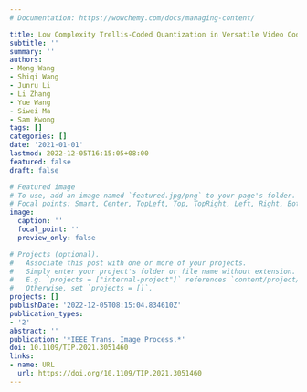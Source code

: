```yaml
---
# Documentation: https://wowchemy.com/docs/managing-content/

title: Low Complexity Trellis-Coded Quantization in Versatile Video Coding
subtitle: ''
summary: ''
authors:
- Meng Wang
- Shiqi Wang
- Junru Li
- Li Zhang
- Yue Wang
- Siwei Ma
- Sam Kwong
tags: []
categories: []
date: '2021-01-01'
lastmod: 2022-12-05T16:15:05+08:00
featured: false
draft: false

# Featured image
# To use, add an image named `featured.jpg/png` to your page's folder.
# Focal points: Smart, Center, TopLeft, Top, TopRight, Left, Right, BottomLeft, Bottom, BottomRight.
image:
  caption: ''
  focal_point: ''
  preview_only: false

# Projects (optional).
#   Associate this post with one or more of your projects.
#   Simply enter your project's folder or file name without extension.
#   E.g. `projects = ["internal-project"]` references `content/project/deep-learning/index.md`.
#   Otherwise, set `projects = []`.
projects: []
publishDate: '2022-12-05T08:15:04.834610Z'
publication_types:
- '2'
abstract: ''
publication: '*IEEE Trans. Image Process.*'
doi: 10.1109/TIP.2021.3051460
links:
- name: URL
  url: https://doi.org/10.1109/TIP.2021.3051460
---
```

